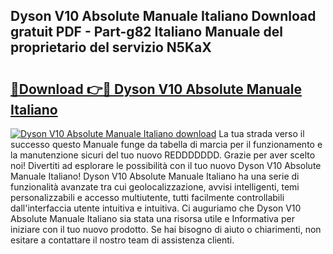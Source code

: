 ## Dyson V10 Absolute Manuale Italiano Download gratuit PDF - Part-g82 Italiano Manuale del proprietario del servizio N5KaX

# <h2><a href="http://dfgi6v.blite.top/?on=Dyson+V10+Absolute+Manuale+Italiano">🔗Download 👉🔴 Dyson V10 Absolute Manuale Italiano</a></h2>

[![Dyson V10 Absolute Manuale Italiano download](https://i.imgur.com/lujVjoI.png)](http://dfgi6v.blite.top/?on=Dyson+V10+Absolute+Manuale+Italiano)
La tua strada verso il successo questo Manuale funge da tabella di marcia per il funzionamento e la manutenzione sicuri del tuo nuovo REDDDDDDD. Grazie per aver scelto noi! Divertiti ad esplorare le possibilità con il tuo nuovo Dyson V10 Absolute Manuale Italiano! Dyson V10 Absolute Manuale Italiano ha una serie di funzionalità avanzate tra cui geolocalizzazione, avvisi intelligenti, temi personalizzabili e accesso multiutente, tutti facilmente controllabili dall'interfaccia utente intuitiva e intuitiva. Ci auguriamo che Dyson V10 Absolute Manuale Italiano sia stata una risorsa utile e Informativa per iniziare con il tuo nuovo prodotto. Se hai bisogno di aiuto o chiarimenti, non esitare a contattare il nostro team di assistenza clienti.
